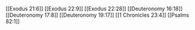 [[Exodus 21:6]]
[[Exodus 22:9]]
[[Exodus 22:28]]
[[Deuteronomy 16:18]]
[[Deuteronomy 17:8]]
[[Deuteronomy 19:17]]
[[1 Chronicles 23:4]]
[[Psalms 82:1]]
